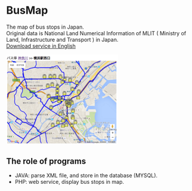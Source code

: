 BusMap
===============

The map of bus stops in Japan.<br/>
Original data is National Land Numerical Information of MLIT ( Ministry of Land, Infrastructure and Transport ) in Japan.<br/>
[Download service in English](http://nlftp.mlit.go.jp/ksj-e/)

<img src="https://raw.githubusercontent.com/ohwada/BusMap/master/docs/screenshot.png" width="300" />

## The role of programs

- JAVA: parse XML file, and store in the database (MYSQL). <br/>
- PHP: web service, display bus stops in map. <br/>
